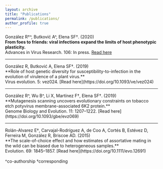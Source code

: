 ```yaml
---
layout: archive
title: "Publications"
permalink: /publications/
author_profile: true
---
```


González R†^, Butković A^, Elena SF†. (2020)<br/>
**From foes to friends: viral infections expand the limits of host phenotypic plasticity.**<br/>
Advances in Virus Research. 106: In press.
[Read here](https://doi.org/10.1016/bs.aivir.2020.01.003)
<hr/>
González R, Butković A, Elena SF†. (2019)<br/>
**Role of host genetic diversity for susceptibility-to-infection in the evolution of virulence of a plant virus.**<br/> 
Virus evolution. 5: vez024. 
[Read here](https://doi.org/10.1093/ve/vez024)
<hr/>
González R^, Wu B^, Li X, Martínez F†, Elena SF†. (2019)<br/> 
**Mutagenesis scanning uncovers evolutionary constraints on tobacco etch potyvirus membrane-associated 6K2 protein.**<br/> 
Genome Biology and Evolution. 11: 1207–1222. 
[Read here](https://doi.org/10.1093/gbe/evz069)
<hr/>
Rolán-Alvarez E†, Carvajal-Rodríguez A, de Coo A, Cortés B, Estévez D, Ferreira M, González R, Briscoe AD. (2015)<br/> 
**The scale-of-choice effect and how estimates of assortative mating in the wild can be biased due to heterogeneous samples.**<br/> 
Evolution. 69: 1845–1857. 
[Read here](https://doi.org/10.1111/evo.12691)
<br/>
<br/>
^co-authorship
†corresponding

